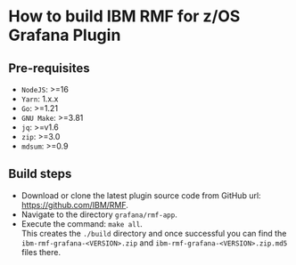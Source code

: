 # How to build IBM RMF for z/OS Grafana Plugin

## Pre-requisites

- `NodeJS`: >=16
- `Yarn`: 1.x.x
- `Go`: >=1.21
- `GNU Make`: >=3.81
- `jq`: >=v1.6
- `zip`:  >=3.0
- `mdsum`: >=0.9

## Build steps

- Download or clone the latest plugin source code from GitHub url: https://github.com/IBM/RMF.
- Navigate to the directory `grafana/rmf-app`.
- Execute the command: `make all`.  
  This creates the `./build` directory and once successful you can find the
  `ibm-rmf-grafana-<VERSION>.zip` and `ibm-rmf-grafana-<VERSION>.zip.md5` files there.  
